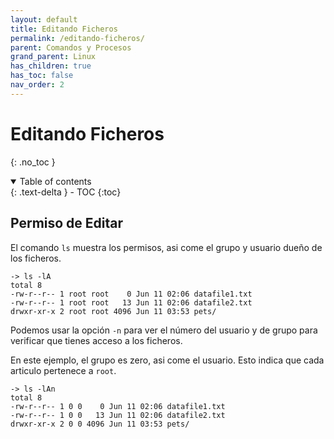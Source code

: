 ```yaml
---
layout: default
title: Editando Ficheros
permalink: /editando-ficheros/
parent: Comandos y Procesos
grand_parent: Linux
has_children: true
has_toc: false
nav_order: 2
---
```


# Editando Ficheros
{: .no_toc }

<details open markdown="block">
  <summary>
    Table of contents
  </summary>
  {: .text-delta }
- TOC
{:toc}
</details>

## Permiso de Editar

El comando `ls` muestra los permisos, asi come el grupo y usuario dueño de los ficheros.
```
-> ls -lA
total 8
-rw-r--r-- 1 root root    0 Jun 11 02:06 datafile1.txt
-rw-r--r-- 1 root root   13 Jun 11 02:06 datafile2.txt
drwxr-xr-x 2 root root 4096 Jun 11 03:53 pets/
```

Podemos usar la opción `-n` para ver el número del usuario y de grupo para verificar que tienes acceso a los ficheros. 

En este ejemplo, el grupo es zero, asi come el usuario. Esto indica que cada articulo pertenece a `root`.
```
-> ls -lAn
total 8
-rw-r--r-- 1 0 0    0 Jun 11 02:06 datafile1.txt
-rw-r--r-- 1 0 0   13 Jun 11 02:06 datafile2.txt
drwxr-xr-x 2 0 0 4096 Jun 11 03:53 pets/
```